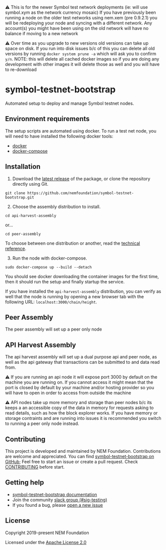 :warning: This is for the newer Symbol test network deployments (ie: will use symbol.xym as the network currency mosaic) If you have previously been running a node on the older test networks using nem.xem (pre 0.9.2.1) you will be redeploying your node and syncing with a different network. Any account(s) you might have been using on the old network will have no balance if moving to a new network

:warning: Over time as you upgrade to new versions old versions can take up space on disk.  If you run into disk issues b/c of this you can delete all old versions by running `docker system prune -a` which will ask you to confirm `y/n`.  NOTE: this will delete all cached docker images so if you are doing any development with other images it will delete those as well and you will have to re-download

# symbol-testnet-bootstrap

Automated setup to deploy and manage Symbol testnet nodes.

## Environment requirements

The setup scripts are automated using docker. To run a test net node, you will need to have installed the following docker tools:

* [docker](https://docs.docker.com/install/#server)
* [docker-compose](https://docs.docker.com/compose/install/#install-compose)

## Installation

1. Download the [latest release](https://github.com/nemfoundation/symbol-testnet-bootstrap) of the package, or clone the repository directly using Git.

```
git clone https://github.com/nemfoundation/symbol-testnet-bootstrap.git
```

2. Choose the assembly distribution to install.

```
cd api-harvest-assembly
```

or...

```
cd peer-assembly
```

To choose between one distribution or another, read the [technical reference](https://nemtech.github.io/guides/network/running-a-test-net-node.html#installation).         

3. Run the node with docker-compose.

```
sudo docker-compose up --build --detach
```

You should see docker downloading the container images for the first time, then it should run the setup and finally startup the service.

If you have installed the ``api-harvest-assembly`` distribution, you can verify as well that the node is running by opening a new browser tab with the following URL: ``localhost:3000/chain/height``.

## Peer Assembly

The peer assembly will set up a peer only node

## API Harvest Assembly

The api harvest assembly will set up a dual purpose api and peer node, as well as the api gateway that transactions can be submitted to and data read from.

:warning: If you are running an api node it will expose port 3000 by default on the machine you are running on.  If you cannot access it might mean that the port is closed by default by your machine and/or hosting provider so you will have to open in order to access from outside the machine

:warning: API nodes take up more memory and storage than peer nodes b/c its keeps a an accessible copy of the data in memory for requests asking to read details, such as how the block explorer works.  If you have memory or storage contraints and are running into issues it is recommended you switch to running a peer only node instead.

## Contributing

This project is developed and maintained by NEM Foundation. Contributions are welcome and appreciated. You can find [symbol-testnet-bootstrap on GitHub][self];
Feel free to start an issue or create a pull request. Check [CONTRIBUTING](CONTRIBUTING.md) before start.

## Getting help

- [symbol-testnet-bootstrap documentation][docs]
- Join the community [slack group (#sig-testing)][slack] 
- If you found a bug, please [open a new issue][issues]

## License

Copyright 2019-present NEM Foundation

Licensed under the [Apache License 2.0](LICENSE)

[self]: https://github.com/nemfoundation/symbol-testnet-bootstrap
[docs]: http://nemtech.github.io/guides/network/running-a-test-net-node.html
[issues]: https://github.com/nemfoundation/symbol-testnet-bootstrap/issues
[slack]: https://join.slack.com/t/nem2/shared_invite/enQtMzY4MDc2NTg0ODgyLWZmZWRiMjViYTVhZjEzOTA0MzUyMTA1NTA5OWQ0MWUzNTA4NjM5OTJhOGViOTBhNjkxYWVhMWRiZDRkOTE0YmU
